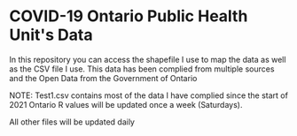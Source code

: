 # COVID-19 Ontario Public Health Unit's Data
In this repository you can access the shapefile I use to map the data as well as the CSV file I use.
This data has been complied from multiple sources and the Open Data from the Government of Ontario

NOTE:
Test1.csv contains most of the data I have complied since the start of 2021
Ontario R values will be updated once a week (Saturdays).

All other files will be updated daily


